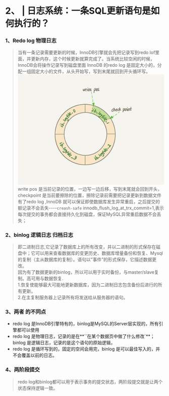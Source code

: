 # 2、 | 日志系统：一条SQL更新语句是如何执行的？

### 1、Redo log  物理日志
> 当有一条记录需要更新的时候，InnoDB引擎就会先把记录写到redo lof里面，并更新内存，这个时候更新就算完成了。当系统比较空闲的时候，InnoDB会将操作记录写到磁盘里面
>InnoDB 的redo log  是固定大小的，分配一组固定大小的文件，从头开始写，写到末尾就回到开头循环写。
![](./img/2.png) 
write pos 是当前记录的位置，一边写一边后移，写到末尾就会回到开头，checkpoint 是当前要擦除的位置，擦除记录前需要把记录更新到数据文件
有了redo log ,InnoDB 就可以保证即使数据库发生异常重启，之后提交的额记录不会丢失----`creash-safe`
>innodb_flush_log_at_trx_commit=1,表示每次提交的事务都会直接持久化到磁盘，保证MySQL异常重启数据不会丢失；
>


### 2、binlog 逻辑日志 归档日志
>即二进制日志,它记录了数据库上的所有改变，并以二进制的形式保存在磁盘中；它可以用来查看数据库的变更历史、数据库增量备份和恢复、Mysql的复制（主从数据库的复制）。语句以“事件”的形式保存，它描述数据更改。  
因为有了数据更新的binlog，所以可以用于实时备份，与master/slave复制。高可用与数据恢复.  
1.恢复使能够最大可能地更新数据库，因为二进制日志包含备份后进行的所有更新。  
2.在主复制服务器上记录所有将发送给从服务器的语句。

### 3、两者 的不同点
- redo log 是InnoDB引擎特有的，binlog是MySQL的Server层实现的，所有引擎都可以使用
- redo log 是物理日志，记录的是在**``在某个数据页中做了什么修改`**；binlog 是逻辑日志，记录的是这个语句的原始逻辑，
- redo log 是循环写到的，固定的空间会用完，binlog 是可以最佳写入的，并不会覆盖以前的日志。

### 4、两阶段提交
>redo log和binlog都可以用于表示事务的提交状态，两阶段提交就是让两个状态保持逻辑一致。


